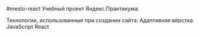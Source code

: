 #mesto-react
Учебный проект Яндекс.Практикума.

Технологии, использованные при создании сайта:
Адаптивная вёрстка
JavaScript
React